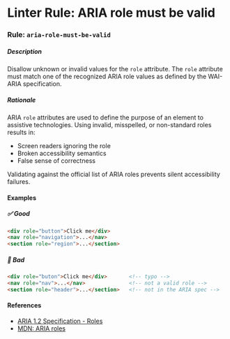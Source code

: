 # Linter Rule: ARIA role must be valid

### Rule: `aria-role-must-be-valid`

##### Description

Disallow unknown or invalid values for the `role` attribute. The `role` attribute must match one of the recognized ARIA role values as defined by the WAI-ARIA specification.

##### Rationale

ARIA `role` attributes are used to define the purpose of an element to assistive technologies. Using invalid, misspelled, or non-standard roles results in:

* Screen readers ignoring the role
* Broken accessibility semantics
* False sense of correctness

Validating against the official list of ARIA roles prevents silent accessibility failures.

#### Examples

##### ✅ Good

```html
<div role="button">Click me</div>
<nav role="navigation">...</nav>
<section role="region">...</section>
```

##### 🚫 Bad

```html
<div role="buton">Click me</div>       <!-- typo -->
<nav role="nav">...</nav>              <!-- not a valid role -->
<section role="header">...</section>   <!-- not in the ARIA spec -->
```

#### References

* [ARIA 1.2 Specification - Roles](https://www.w3.org/TR/wai-aria/#roles)
* [MDN: ARIA roles](https://developer.mozilla.org/en-US/docs/Web/Accessibility/ARIA/Reference/Roles)

